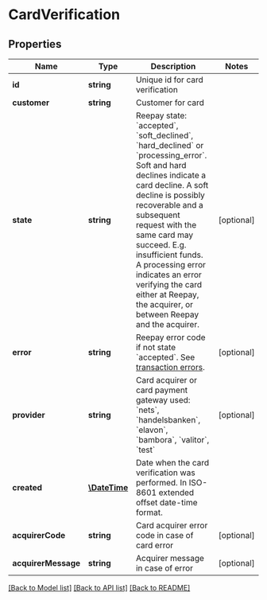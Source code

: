 # CardVerification

## Properties
Name | Type | Description | Notes
------------ | ------------- | ------------- | -------------
**id** | **string** | Unique id for card verification | 
**customer** | **string** | Customer for card | 
**state** | **string** | Reepay state: &#x60;accepted&#x60;, &#x60;soft_declined&#x60;, &#x60;hard_declined&#x60; or &#x60;processing_error&#x60;. Soft and hard declines indicate a card decline. A soft decline is possibly recoverable and a subsequent request with the same card may succeed. E.g. insufficient funds. A processing error indicates an error verifying the card either at Reepay, the acquirer, or between Reepay and the acquirer. | [optional] 
**error** | **string** | Reepay error code if not state &#x60;accepted&#x60;. See [transaction errors](https://reference.reepay.com/api/#transaction-errors). | [optional] 
**provider** | **string** | Card acquirer or card payment gateway used: &#x60;nets&#x60;, &#x60;handelsbanken&#x60;, &#x60;elavon&#x60;, &#x60;bambora&#x60;, &#x60;valitor&#x60;, &#x60;test&#x60; | [optional] 
**created** | [**\DateTime**](\DateTime.md) | Date when the card verification was performed. In ISO-8601 extended offset date-time format. | 
**acquirerCode** | **string** | Card acquirer error code in case of card error | [optional] 
**acquirerMessage** | **string** | Acquirer message in case of error | [optional] 

[[Back to Model list]](../README.md#documentation-for-models) [[Back to API list]](../README.md#documentation-for-api-endpoints) [[Back to README]](../README.md)


